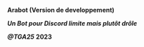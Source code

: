 **Arabot (Version de developpement)** 

__*Un Bot pour Discord limite mais plutôt drôle*__

***@TGA25*** **2023**